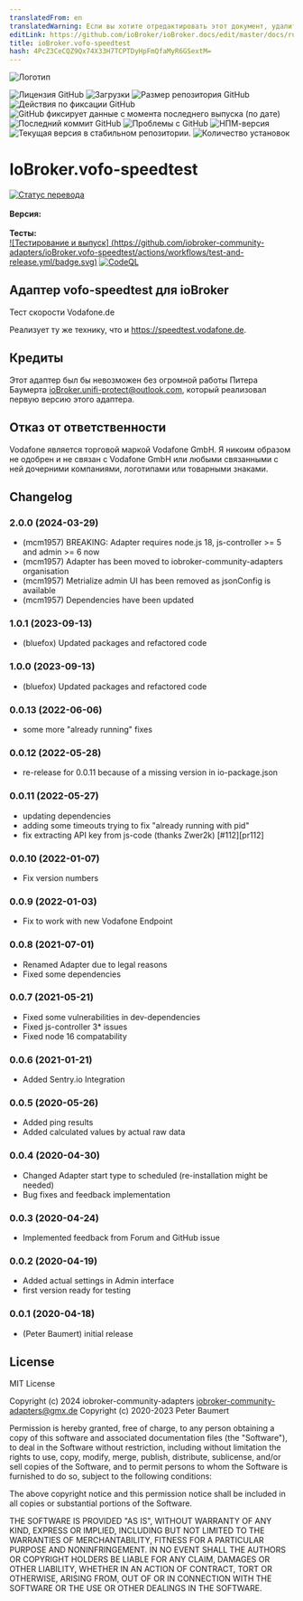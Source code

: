 ```yaml
---
translatedFrom: en
translatedWarning: Если вы хотите отредактировать этот документ, удалите поле «translatedFrom», в противном случае этот документ будет снова автоматически переведен
editLink: https://github.com/ioBroker/ioBroker.docs/edit/master/docs/ru/adapterref/iobroker.vofo-speedtest/README.md
title: ioBroker.vofo-speedtest
hash: 4PcZ3CeCQZ9Qx74X33H7TCPTDyHpFmQfaMyR6GSextM=
---
```

![Логотип](../../../en/adapterref/iobroker.vofo-speedtest/admin/vofo-speedtest.png)

![Лицензия GitHub](https://img.shields.io/github/license/iobroker-community-adapters/ioBroker.vofo-speedtest)
![Загрузки](https://img.shields.io/npm/dm/iobroker.vofo-speedtest.svg)
![Размер репозитория GitHub](https://img.shields.io/github/repo-size/iobroker-community-adapters/ioBroker.vofo-speedtestd)
![Действия по фиксации GitHub](https://img.shields.io/github/commit-activity/m/iobroker-community-adapters/ioBroker.vofo-speedtest)
![GitHub фиксирует данные с момента последнего выпуска (по дате)](https://img.shields.io/github/commits-since/iobroker-community-adapters/ioBroker.vofo-speedtest/latest)
![Последний коммит GitHub](https://img.shields.io/github/last-commit/iobroker-community-adapters/ioBroker.vofo-speedtest)
![Проблемы с GitHub](https://img.shields.io/github/issues/iobroker-community-adapters/ioBroker.vofo-speedtest)
![НПМ-версия](http://img.shields.io/npm/v/iobroker.vofo-speedtest.svg)
![Текущая версия в стабильном репозитории.](https://iobroker.live/badges/vofo-speedtest-stable.svg)
![Количество установок](https://iobroker.live/badges/vofo-speedtest-installed.svg)

# IoBroker.vofo-speedtest
[![Статус перевода](https://weblate.iobroker.net/widgets/adapters/-/vofo-speedtest/svg-badge.svg)](https://weblate.iobroker.net/engage/adapters/?utm_source=widget)</br> </br> **Версия:** </br> </br> **Тесты:** </br> [![Тестирование и выпуск] (https://github.com/iobroker-community-adapters/ioBroker.vofo-speedtest/actions/workflows/test-and-release.yml/badge.svg)](https://github.com/iobroker-community-adapters/ioBroker.vofo-speedtest/actions/workflows/test-and-release.yml) [![CodeQL](https://github.com/iobroker-community-adapters/ioBroker.vofo-speedtest/actions/workflows/github-code-scanning/codeql/badge.svg)](https://github.com/iobroker-community-adapters/ioBroker.vofo-speedtest/actions/workflows/github-code-scanning/codeql)

## Адаптер vofo-speedtest для ioBroker
Тест скорости Vodafone.de

Реализует ту же технику, что и https://speedtest.vodafone.de.

## Кредиты
Этот адаптер был бы невозможен без огромной работы Питера Баумерта <ioBroker.unifi-protect@outlook.com>, который реализовал первую версию этого адаптера.

## Отказ от ответственности
Vodafone является торговой маркой Vodafone GmbH. Я никоим образом не одобрен и не связан с Vodafone GmbH или любыми связанными с ней дочерними компаниями, логотипами или товарными знаками.

## Changelog
<!--
	Placeholder for the next version (at the beginning of the line):
	### **WORK IN PROGRESS**
-->
### 2.0.0 (2024-03-29)
* (mcm1957) BREAKING: Adapter requires node.js 18, js-controller >= 5 and admin >= 6 now
* (mcm1957) Adapter has been moved to iobroker-community-adapters organisation
* (mcm1957) Metrialize admin UI has been removed as jsonConfig is available
* (mcm1957) Dependencies have been updated

### 1.0.1 (2023-09-13)
* (bluefox) Updated packages and refactored code

### 1.0.0 (2023-09-13)
* (bluefox) Updated packages and refactored code

### 0.0.13 (2022-06-06)
* some more "already running" fixes

### 0.0.12 (2022-05-28)
* re-release for 0.0.11 because of a missing version in io-package.json

### 0.0.11 (2022-05-27)
* updating dependencies
* adding some timeouts trying to fix "already running with pid"
* fix extracting API key from js-code (thanks Zwer2k) [#112][pr112]

### 0.0.10 (2022-01-07)
* Fix version numbers

### 0.0.9 (2022-01-03)
* Fix to work with new Vodafone Endpoint

### 0.0.8 (2021-07-01)
* Renamed Adapter due to legal reasons
* Fixed some dependencies

### 0.0.7 (2021-05-21)
* Fixed some vulnerabilities in dev-dependencies
* Fixed js-controller 3* issues
* Fixed node 16 compatability

### 0.0.6 (2021-01-21)
* Added Sentry.io Integration

### 0.0.5 (2020-05-26)
* Added ping results
* Added calculated values by actual raw data

### 0.0.4 (2020-04-30)
* Changed Adapter start type to scheduled (re-installation might be needed)
* Bug fixes and feedback implementation

### 0.0.3 (2020-04-24)
* Implemented feedback from Forum and GitHub issue

### 0.0.2 (2020-04-19)
* Added actual settings in Admin interface
* first version ready for testing

### 0.0.1 (2020-04-18)
* (Peter Baumert) initial release

## License
MIT License

Copyright (c) 2024 iobroker-community-adapters <iobroker-community-adapters@gmx.de>
Copyright (c) 2020-2023 Peter Baumert

Permission is hereby granted, free of charge, to any person obtaining a copy
of this software and associated documentation files (the "Software"), to deal
in the Software without restriction, including without limitation the rights
to use, copy, modify, merge, publish, distribute, sublicense, and/or sell
copies of the Software, and to permit persons to whom the Software is
furnished to do so, subject to the following conditions:

The above copyright notice and this permission notice shall be included in all
copies or substantial portions of the Software.

THE SOFTWARE IS PROVIDED "AS IS", WITHOUT WARRANTY OF ANY KIND, EXPRESS OR
IMPLIED, INCLUDING BUT NOT LIMITED TO THE WARRANTIES OF MERCHANTABILITY,
FITNESS FOR A PARTICULAR PURPOSE AND NONINFRINGEMENT. IN NO EVENT SHALL THE
AUTHORS OR COPYRIGHT HOLDERS BE LIABLE FOR ANY CLAIM, DAMAGES OR OTHER
LIABILITY, WHETHER IN AN ACTION OF CONTRACT, TORT OR OTHERWISE, ARISING FROM,
OUT OF OR IN CONNECTION WITH THE SOFTWARE OR THE USE OR OTHER DEALINGS IN THE
SOFTWARE.
